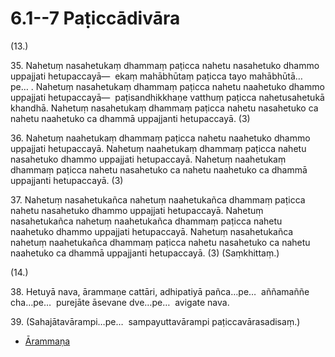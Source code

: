 # 6.1--7 Paṭiccādivāra

(13.)

35\. Nahetuṃ nasahetukaṃ dhammaṃ paṭicca nahetu nasahetuko dhammo uppajjati hetupaccayā—  ekaṃ mahābhūtaṃ paṭicca tayo mahābhūtā…pe… . Nahetuṃ nasahetukaṃ dhammaṃ paṭicca nahetu naahetuko dhammo uppajjati hetupaccayā—  paṭisandhikkhaṇe vatthuṃ paṭicca nahetusahetukā khandhā. Nahetuṃ nasahetukaṃ dhammaṃ paṭicca nahetu nasahetuko ca nahetu naahetuko ca dhammā uppajjanti hetupaccayā. (3)

36\. Nahetuṃ naahetukaṃ dhammaṃ paṭicca nahetu naahetuko dhammo uppajjati hetupaccayā. Nahetuṃ naahetukaṃ dhammaṃ paṭicca nahetu nasahetuko dhammo uppajjati hetupaccayā. Nahetuṃ naahetukaṃ dhammaṃ paṭicca nahetu nasahetuko ca nahetu naahetuko ca dhammā uppajjanti hetupaccayā. (3)

37\. Nahetuṃ nasahetukañca nahetuṃ naahetukañca dhammaṃ paṭicca nahetu nasahetuko dhammo uppajjati hetupaccayā. Nahetuṃ nasahetukañca nahetuṃ naahetukañca dhammaṃ paṭicca nahetu naahetuko dhammo uppajjati hetupaccayā. Nahetuṃ nasahetukañca nahetuṃ naahetukañca dhammaṃ paṭicca nahetu nasahetuko ca nahetu naahetuko ca dhammā uppajjanti hetupaccayā. (3) (Saṃkhittaṃ.)

(14.)

38\. Hetuyā nava, ārammaṇe cattāri, adhipatiyā pañca…pe…  aññamaññe cha…pe…  purejāte āsevane dve…pe…  avigate nava.

39\. (Sahajātavārampi…pe…  sampayuttavārampi paṭiccavārasadisaṃ.)

* [Ārammaṇa](6.1--7/Arammana.md)

